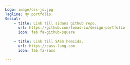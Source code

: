 ```yaml
---
Logo: image/css-js.jpg
Tagline: My portfolio.
Social:
    - title: Link till sidans github repo.
      url: https://github.com/tomas-zw/design-portfolio
      icon: fab fa-github-square
    
    - title: Link till SASS hemsida.
      url: https://sass-lang.com
      icon: fab fa-sass

---
```

